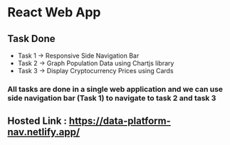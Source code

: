 # React Web App 

## Task Done
- Task 1 -> Responsive Side Navigation Bar
- Task 2 -> Graph Population Data using Chartjs library
- Task 3 -> Display Cryptocurrency Prices using Cards

### All tasks are done in a single web application and we can use side navigation bar (Task 1) to navigate to task 2 and task 3

## Hosted Link : https://data-platform-nav.netlify.app/


